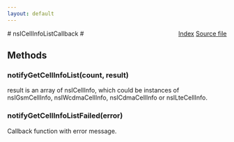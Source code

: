 ```yaml
---
layout: default
---
```

<div class='links' style='float:right'><a href="../index.html">Index</a>
<a href="http://dxr.mozilla.org/mozilla-central/source/dom/mobileconnection/interfaces/nsICellInfo.idl">Source file</a>
</div>
# nsICellInfoListCallback #

## Methods ##

### notifyGetCellInfoList(count, result) ###
  
result is an array of nsICellInfo, which could be instances of  
nsIGsmCellInfo, nsIWcdmaCellInfo, nsICdmaCellInfo or nsILteCellInfo.  
  

### notifyGetCellInfoListFailed(error) ###
  
Callback function with error message.  
  
